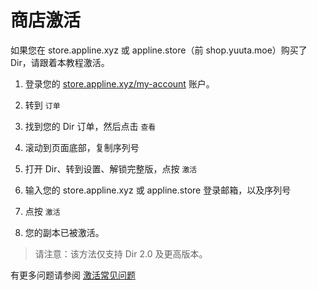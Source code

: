 # 商店激活

如果您在 store.appline.xyz 或 appline.store（前 shop.yuuta.moe）购买了 Dir，请跟着本教程激活。

1. 登录您的 [store.appline.xyz/my-account](https://store.appline.xyz/my-account) 账户。

2. 转到 `订单`

3. 找到您的 Dir 订单，然后点击 `查看`

4. 滚动到页面底部，复制序列号

5. 打开 Dir、转到设置、解锁完整版，点按 `激活`

6. 输入您的 store.appline.xyz 或 appline.store 登录邮箱，以及序列号

7. 点按 `激活`

8. 您的副本已被激活。

> 请注意：该方法仅支持 Dir 2.0 及更高版本。

有更多问题请参阅 [激活常见问题](/zh-hans/activate-faq)
